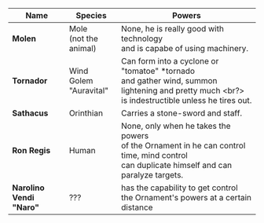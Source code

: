 |Name|Species|Powers|
|---|---|---|
|**Molen**| Mole <br/> (not the animal) | None, he is really good with technology <br/> and is capabe of using machinery. |
|**Tornador**| Wind Golem <br/> "Auravital" | Can form into a cyclone or "tomatoe" *tornado <br/> and gather wind, summon lightening and pretty much <br?> is indestructible unless he tires out.
|**Sathacus**| Orinthian <br/> | Carries a stone-sword and staff.
|**Ron Regis**| Human | None, only when he takes the powers <br/> of the Ornament in he can control time, mind control <br/> can duplicate himself and can paralyze targets. 
|**Narolino Vendi "Naro"**| ??? | has the capability to get control <br/> the Ornament's powers at a certain distance


